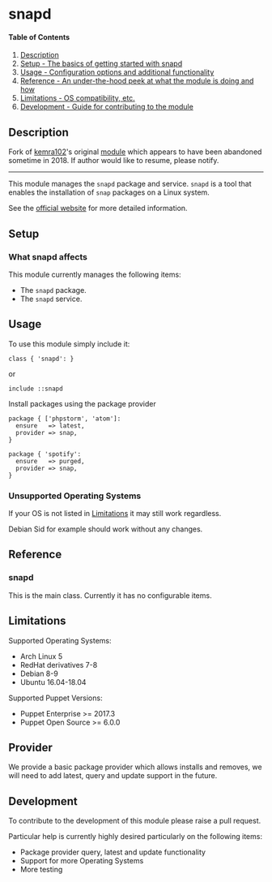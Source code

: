 # snapd

#### Table of Contents

1. [Description](#description)
1. [Setup - The basics of getting started with snapd](#setup)
1. [Usage - Configuration options and additional functionality](#usage)
1. [Reference - An under-the-hood peek at what the module is doing and how](#reference)
1. [Limitations - OS compatibility, etc.](#limitations)
1. [Development - Guide for contributing to the module](#development)

## Description

Fork of [kemra102](https://github.com/kemra102)'s original [module](https://github.com/kemra102/puppet-snapd) which appears to have been abandoned sometime in 2018. If author would like to resume, please notify.

---

This module manages the `snapd` package and service. `snapd` is a tool that enables the installation of `snap` packages on a Linux system.

See the [official website](http://snapcraft.io/) for more detailed information.

## Setup

### What snapd affects

This module currently manages the following items:

* The `snapd` package.
* The `snapd` service.

## Usage

To use this module simply include it:

```puppet
class { 'snapd': }
```

or

```puppet
include ::snapd
```

Install packages using the package provider
```puppet
package { ['phpstorm', 'atom']:
  ensure   => latest,
  provider => snap,
}

package { 'spotify':
  ensure   => purged,
  provider => snap,
}
```

### Unsupported Operating Systems

If your OS is not listed in [Limitations](#Limitations) it may still work regardless.

Debian Sid for example should work without any changes.

## Reference

### snapd

This is the main class. Currently it has no configurable items.

## Limitations

Supported Operating Systems:

* Arch Linux 5
* RedHat derivatives 7-8
* Debian 8-9
* Ubuntu 16.04-18.04


Supported Puppet Versions:

* Puppet Enterprise >= 2017.3
* Puppet Open Source >= 6.0.0

## Provider
We provide a basic package provider which allows installs and removes, we will need to add latest, query and update support in the future.

## Development

To contribute to the development of this module please raise a pull request.

Particular help is currently highly desired particularly on the following items:

* Package provider query, latest and update functionality
* Support for more Operating Systems
* More testing
